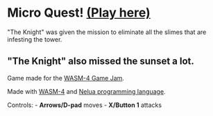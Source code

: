 # Micro Quest! [(Play here)](https://andre-la.itch.io/micro-quest)

"The Knight" was given the mission to eliminate all the slimes that are infesting the tower.

"The Knight" also missed the sunset a lot.
---
Game made for the [WASM-4 Game Jam](https://itch.io/jam/wasm4).

Made with [WASM-4](http://wasm4.org/) and [Nelua programming language](http://nelua.io/).

Controls:
    - **Arrows/D-pad** moves
    - **X/Button 1** attacks
